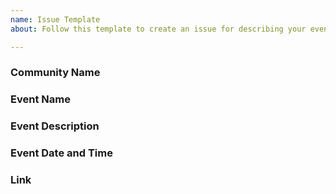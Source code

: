 ```yaml
---
name: Issue Template
about: Follow this template to create an issue for describing your event

---
```


### Community Name

### Event Name

### Event Description

### Event Date and Time

### Link

